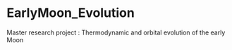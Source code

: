 # EarlyMoon_Evolution
Master research project : Thermodynamic and orbital evolution of the early Moon

